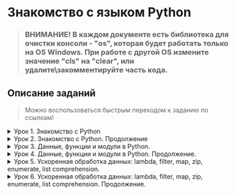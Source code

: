 # Знакомство с языком Python

> ### **ВНИМАНИЕ!** В каждом документе есть библиотека для очистки консоли - **"os"**, которая будет работать только на **OS Windows**. При работе с другой OS измените значение **"cls"** на **"clear"**, или удалите\закомментируйте часть кода.

## Описание заданий
>Можно воспользоваться быстрым переходом к заданию по ссылкам!
<details>
<summary>Урок 1. Знакомство с Python</summary>

---

* [**001_Day_of_the_week**](https://github.com/Minscript/Python_Homework/blob/master/Lesson_1/001_Day_of_the_week.py) - Напишите программу, которая принимает на вход цифру, обозначающую день недели, и проверяет, является ли этот день выходным.

* [**002_Morgan**](https://github.com/Minscript/Python_Homework/blob/master/Lesson_1/002_Morgan.py) - Напишите программу для. проверки истинности утверждения ¬(X ⋁ Y ⋁ Z) = ¬X ⋀ ¬Y ⋀ ¬Z для всех значений предикат.

* [**003_Number_of_the_quarter_plane**](https://github.com/Minscript/Python_Homework/blob/master/Lesson_1/003_Number_of_the_quarter_plane.py) - Напишите программу, которая принимает на вход координаты точки (X и Y), причём X ≠ 0 и Y ≠ 0 и выдаёт номер четверти плоскости, в которой находится эта точка (или на какой оси она находится).

* [**004_Show_the_range**](https://github.com/Minscript/Python_Homework/blob/master/Lesson_1/004_Show_the_range.py) - Напишите программу, которая по заданному номеру четверти, показывает диапазон возможных координат точек в этой четверти (x и y).

* [**005_Distance_in_2D**](https://github.com/Minscript/Python_Homework/blob/master/Lesson_1/005_Distance_in_2D.py) - Напишите программу, которая принимает на вход координаты двух точек и находит расстояние между ними в 2D пространстве.
</details>

<details>
<summary>Урок 2. Знакомство с Python. Продолжение</summary>

---

* [**001_Sum_of_digits**](https://github.com/Minscript/Python_Homework/blob/master/Lesson_2/001_Sum_of_digits.py) - Напишите программу, которая принимает на вход вещественное число и показывает сумму его цифр.

* [**002_Product_from_1_to_N**](https://github.com/Minscript/Python_Homework/blob/master/Lesson_2/002_Product_from_1_to_N.py) - Напишите программу, которая принимает на вход число N и выдает набор произведений чисел от 1 до N.

* [**003_A_sequence_of_N_numbers**](https://github.com/Minscript/Python_Homework/blob/master/Lesson_2/003_A_sequence_of_N_numbers.py) - Задайте список из n чисел последовательности 
(1+1/n)^n и выведите на экран их сумму, округлённую до трёх знаков после точки.

* [**004_N_product_from_a_to_b**](https://github.com/Minscript/Python_Homework/blob/master/Lesson_2/004_N_product_from_a_to_b.py) - Задайте список из N элементов, заполненных числами из промежутка [-N, N]. Найдите произведение элементов на позициях a и b. Значения N, a и b вводит пользователь с клавиатуры.

* [**005_Shuffling_the_list**](https://github.com/Minscript/Python_Homework/blob/master/Lesson_2/005_Shuffling_the_list.py) - Реализуйте алгоритм перемешивания списка.
</details>

<details>
<summary>Урок 3. Данные, функции и модули в Python.</summary>

---

* [**001_Amount_in_odd_positions**](https://github.com/Minscript/Python_Homework/blob/master/Lesson_3/001_Amount_in_odd_positions.py) - Задайте список из нескольких чисел. Напишите программу, которая найдёт сумму элементов списка, стоящих на нечётной позиции.

* [**002_Product_of_pairs_of_numbers**](https://github.com/Minscript/Python_Homework/blob/master/Lesson_3/002_Product_of_pairs_of_numbers.py) - Напишите программу, которая найдёт произведение пар чисел списка. Парой считаем первый и последний элемент, второй и предпоследний и т.д.

* [**003_Difference_in_fractions**](https://github.com/Minscript/Python_Homework/blob/master/Lesson_3/003_Difference_in_fractions.py) - Задайте список из вещественных чисел. Напишите программу, которая найдёт разницу между максимальным и минимальным значением дробной части элементов.

* [**004_Decimal_to_binary**](https://github.com/Minscript/Python_Homework/blob/master/Lesson_3/004_Decimal_to_binary.py) - Напишите программу, которая будет преобразовывать десятичное число в двоичное.

* [**005_Fibonacci**](https://github.com/Minscript/Python_Homework/blob/master/Lesson_3/005_Fibonacci.py) - Задайте число. Составьте список чисел Фибоначчи, в том числе для отрицательных индексов.
</details>
<details>
<summary>Урок 4. Данные, функции и модули в Python. Продолжение.</summary>

---

* [**001_Pi_to_d**](https://github.com/Minscript/Python_Homework/blob/master/Lesson_4/001_Pi_to_d.py) - Вычислить число π c заданной точностью d.

* [**002_Prime_factors_number**](https://github.com/Minscript/Python_Homework/blob/master/Lesson_4/002_Prime_factors_number.py) - Задайте натуральное число N. Напишите программу, которая составит список простых множителей числа N.

* [**003_Hate_repeat**](https://github.com/Minscript/Python_Homework/blob/master/Lesson_4/003_Hate_repeat.py) - Задайте последовательность чисел. Напишите программу, которая выведет список неповторяющихся элементов исходной последовательности.

* [**004_Polynomial_degree_k**](https://github.com/Minscript/Python_Homework/blob/master/Lesson_4/Task_004/004_Polynomial_degree_k.py) - Задана натуральная степень k. Сформировать случайным образом список коэффициентов (значения от 0 до 100) многочлена и записать в файл многочлен степени k.

* [**005_Sum_polynominal**](https://github.com/Minscript/Python_Homework/blob/master/Lesson_4/Task_005/005_Sum_polynominal.py) - Даны два файла, в каждом из которых находится запись многочлена. Задача - сформировать файл, содержащий сумму многочленов. Коэффициенты могут быть как положительными, так и отрицательными. Степени многочленов могут отличаться.
</details>
<details>
<summary>Урок 5. Ускоренная обработка данных: lambda, filter, map, zip, enumerate, list comprehension.</summary>

---
>🎮 Запуск игры осуществляется через **main.py**

* [**001_Del_word**](https://github.com/Minscript/Python_Homework/blob/master/Lesson_5/001_Del_word.py) - Напишите программу, удаляющую из текста все слова, содержащие "абв".

* [**002_Candy_Game**](https://github.com/Minscript/Python_Homework/blob/master/Lesson_5/Taks_002/002_Candy_Game/main.py) - Создайте программу для игры с конфетами человек против человека.

Условие задачи: На столе лежит 2021 конфета. Играют два игрока делая ход друг после друга. Первый ход определяется жеребьёвкой. За один ход можно забрать не более чем 28 конфет. Все конфеты оппонента достаются сделавшему последний ход. Сколько конфет нужно взять первому игроку, чтобы забрать все конфеты у своего конкурента?

a) Добавьте игру против бота

b) Подумайте как наделить бота "интеллектом"

* [**003_Tic_Tac_Toe**](https://github.com/Minscript/Python_Homework/blob/master/Lesson_5/Task_003/003_Tic_Tac_Toe/Main.py) - Создайте программу для игры в "Крестики-нолики".
>⚠ Требуется [Colorama](https://github.com/tartley/colorama)

* [**004_RLE_algorithm**](https://github.com/Minscript/Python_Homework/blob/master/Lesson_5/004_RLE_algorithm.py) - Задана натуральная степень k. Сформировать случайным образом список коэффициентов (значения от 0 до 100) многочлена и записать в файл многочлен степени k.

* **Задание 5\* - ⚠ Не выполнено** - Дан список чисел. Создайте список, в который попадают числа, описываемые возрастающую последовательность. Порядок элементов менять нельзя.
</details>
<details>
<summary>Урок 6. Ускоренная обработка данных: lambda, filter, map, zip, enumerate, list comprehension. Продолжение.</summary>

---
>⚠ Предложить улучшения кода для четырёх уже решённых задач из семинаров №2-5 с помощью использования: lambda, filter, map, zip, enumerate, list comprehension
>**Все задачи решены с данным правилом!**


* [**001_Sum_of_digits**](https://github.com/Minscript/Python_Homework/blob/master/Lesson_6/001_Sum_of_digits.py) - Напишите программу, которая принимает на вход вещественное число и показывает сумму его цифр.

* [**002_Product_from_1_to_N**](https://github.com/Minscript/Python_Homework/blob/master/Lesson_6/002_Product_from_1_to_N.py) - Напишите программу, которая принимает на вход число N и выдает набор произведений чисел от 1 до N.

* [**003_Amount_in_odd_positions**](https://github.com/Minscript/Python_Homework/blob/master/Lesson_6/003_Amount_in_odd_positions.py) - Задайте список из нескольких чисел. Напишите программу, которая найдёт сумму элементов списка, стоящих на нечётной позиции.

* [**004_N_product_from_a_to_b**](https://github.com/Minscript/Python_Homework/blob/master/Lesson_6/004_N_product_from_a_to_b.py) - Задайте список из N элементов, заполненных числами из промежутка [-N, N]. Найдите произведение элементов на позициях a и b. Значения N, a и b вводит пользователь с клавиатуры.
</details>
